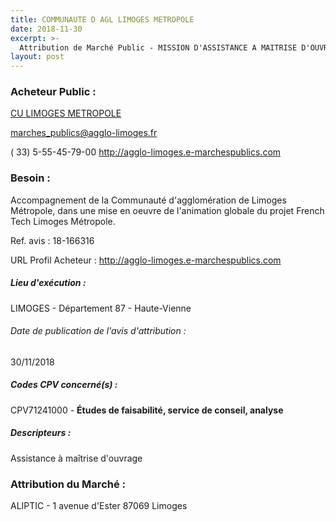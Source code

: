 ```yaml
---
title: COMMUNAUTE D AGL LIMOGES METROPOLE
date: 2018-11-30
excerpt: >-
  Attribution de Marché Public - MISSION D'ASSISTANCE A MAITRISE D'OUVRAGE (AMO) POUR L'ANIMATION DU DISPOSITIF FRENCH TECH LIMOGES METROPOLE
layout: post
---
```


### Acheteur Public : 
<a href="/acheteur-33/siren-248719312"> CU LIMOGES METROPOLE</a><br/>



marches_publics@agglo-limoges.fr

( 33) 5-55-45-79-00
http://agglo-limoges.e-marchespublics.com
### Besoin :

Accompagnement de la Communauté d'agglomération de Limoges Métropole, dans une mise en oeuvre de l'animation globale du projet French Tech Limoges Métropole.

Ref. avis : 18-166316

URL Profil Acheteur : http://agglo-limoges.e-marchespublics.com

##### Lieu d'exécution :

LIMOGES - Département 87 - Haute-Vienne

###### Date de publication de l'avis d'attribution : 
30/11/2018

##### Codes CPV concerné(s) :
CPV71241000 - **Études de faisabilité, service de conseil, analyse** <br/>

##### Descripteurs :
Assistance à maîtrise d'ouvrage <br/>

### Attribution du Marché :
ALIPTIC - 1 avenue d'Ester 87069 Limoges <br/>
